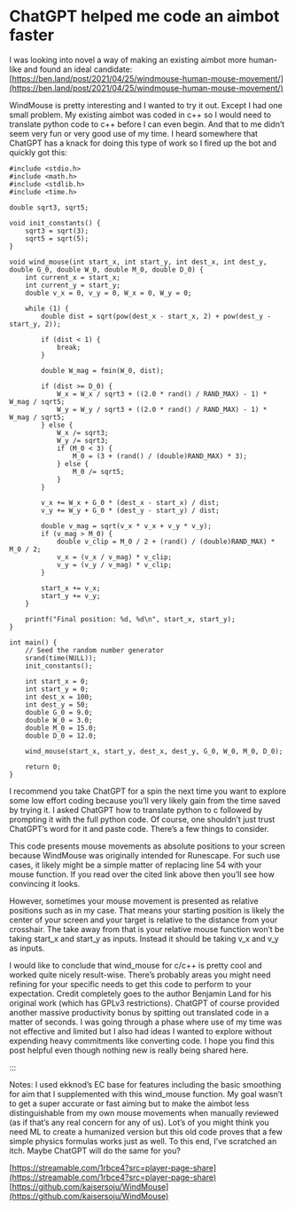 # ChatGPT helped me code an aimbot faster

I was looking into novel a way of making an existing aimbot more human-like and found an ideal candidate: [https://ben.land/post/2021/04/25/windmouse-human-mouse-movement/](https://ben.land/post/2021/04/25/windmouse-human-mouse-movement/)

WindMouse is pretty interesting and I wanted to try it out. Except I had one small problem. My existing aimbot was coded in c++ so I would need to translate python code to c++ before I can even begin. And that to me didn’t seem very fun or very good use of my time. I heard somewhere that ChatGPT has a knack for doing this type of work so I fired up the bot and quickly got this:

```
#include <stdio.h>
#include <math.h>
#include <stdlib.h>
#include <time.h>

double sqrt3, sqrt5;

void init_constants() {
    sqrt3 = sqrt(3);
    sqrt5 = sqrt(5);
}

void wind_mouse(int start_x, int start_y, int dest_x, int dest_y, double G_0, double W_0, double M_0, double D_0) {
    int current_x = start_x;
    int current_y = start_y;
    double v_x = 0, v_y = 0, W_x = 0, W_y = 0;

    while (1) {
        double dist = sqrt(pow(dest_x - start_x, 2) + pow(dest_y - start_y, 2));

        if (dist < 1) {
            break;
        }

        double W_mag = fmin(W_0, dist);

        if (dist >= D_0) {
            W_x = W_x / sqrt3 + ((2.0 * rand() / RAND_MAX) - 1) * W_mag / sqrt5;
            W_y = W_y / sqrt3 + ((2.0 * rand() / RAND_MAX) - 1) * W_mag / sqrt5;
        } else {
            W_x /= sqrt3;
            W_y /= sqrt3;
            if (M_0 < 3) {
                M_0 = (3 + (rand() / (double)RAND_MAX) * 3);
            } else {
                M_0 /= sqrt5;
            }
        }

        v_x += W_x + G_0 * (dest_x - start_x) / dist;
        v_y += W_y + G_0 * (dest_y - start_y) / dist;

        double v_mag = sqrt(v_x * v_x + v_y * v_y);
        if (v_mag > M_0) {
            double v_clip = M_0 / 2 + (rand() / (double)RAND_MAX) * M_0 / 2;
            v_x = (v_x / v_mag) * v_clip;
            v_y = (v_y / v_mag) * v_clip;
        }

        start_x += v_x;
        start_y += v_y;
    }

    printf("Final position: %d, %d\n", start_x, start_y);
}

int main() {
    // Seed the random number generator
    srand(time(NULL));
    init_constants();

    int start_x = 0;
    int start_y = 0;
    int dest_x = 100;
    int dest_y = 50;
    double G_0 = 9.0;
    double W_0 = 3.0;
    double M_0 = 15.0;
    double D_0 = 12.0;

    wind_mouse(start_x, start_y, dest_x, dest_y, G_0, W_0, M_0, D_0);

    return 0;
}
```
I recommend you take ChatGPT for a spin the next time you want to explore some low effort coding because you’ll very likely gain from the time saved by trying it. I asked ChatGPT how to translate python to c followed by prompting it with the full python code. Of course, one shouldn’t just trust ChatGPT’s word for it and paste code. There’s a few things to consider. 

This code presents mouse movements as absolute positions to your screen because WindMouse was originally intended for Runescape. For such use cases, it likely might be a simple matter of replacing line 54 with your mouse function. If you read over the cited link above then you’ll see how convincing it looks.

However, sometimes your mouse movement is presented as relative positions such as in my case. That means your starting position is likely the center of your screen and your target is relative to the distance from your crosshair. The take away from that is your relative mouse function won’t be taking start_x and start_y as inputs. Instead it should be taking v_x and v_y as inputs.

I would like to conclude that wind_mouse for c/c++ is pretty cool and worked quite nicely result-wise. There’s probably areas you might need refining for your specific needs to get this code to perform to your expectation. Credit completely goes to the author Benjamin Land for his original work (which has GPLv3 restrictions). ChatGPT of course provided another massive productivity bonus by spitting out translated code in a matter of seconds. I was going through a phase where use of my time was not effective and limited but I also had ideas I wanted to explore without expending heavy commitments like converting code. I hope you find this post helpful even though nothing new is really being shared here. 

:::

Notes: I used ekknod’s EC base for features including the basic smoothing for aim that I supplemented with this wind_mouse function. My goal wasn’t to get a super accurate or fast aiming but to make the aimbot less distinguishable from my own mouse movements when manually reviewed (as if that’s any real concern for any of us). Lot’s of you might think you need ML to create a humanized version but this old code proves that a few simple physics formulas works just as well. To this end, I’ve scratched an itch. Maybe ChatGPT will do the same for you?

[https://streamable.com/1rbce4?src=player-page-share](https://streamable.com/1rbce4?src=player-page-share)
[https://github.com/kaisersoju/WindMouse](https://github.com/kaisersoju/WindMouse)

